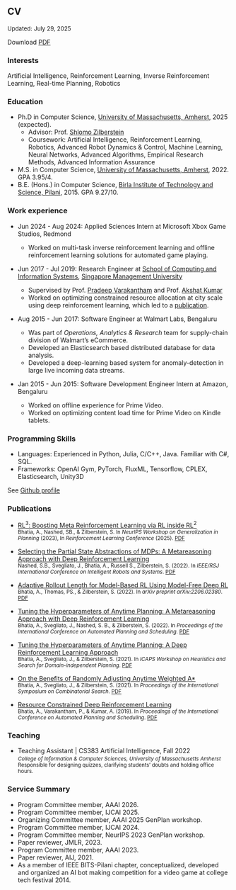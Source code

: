 ## CV

<font size="2">Updated: July 29, 2025</font>

Download [PDF](../files/abhinavbhatia_cv.pdf)


<!-- -----

Currently seeking research internships

----- -->


### Interests
Artificial Intelligence, Reinforcement Learning, Inverse Reinforcement Learning, Real-time Planning, Robotics

### Education

* Ph.D in Computer Science, [University of Massachusetts, Amherst](https://www.cics.umass.edu/), 2025 (expected).
  * Advisor: Prof. [Shlomo Zilberstein](https://groups.cs.umass.edu/shlomo/)
  * Coursework: Artificial Intelligence, Reinforcement Learning, Robotics, Advanced Robot Dynamics & Control, Machine Learning, Neural Networks, Advanced Algorithms, Empirical Research Methods, Advanced Information Assurance
* M.S. in Computer Science, [University of Massachusetts, Amherst](https://www.cics.umass.edu/), 2022. GPA 3.95/4.
* B.E. (Hons.) in Computer Science, [Birla Institute of Technology and Science, Pilani](https://bits-pilani.ac.in/), 2015. GPA 9.27/10.

### Work experience

* Jun 2024 - Aug 2024: Applied Sciences Intern at Microsoft Xbox Game Studios, Redmond
    * Worked on multi-task inverse reinforcement learning and offline reinforcement learning solutions for automated game playing.
* Jun 2017 - Jul 2019:  Research Engineer at [School of Computing and Information Systems](https://scis.smu.edu.sg), [Singapore Management University](https://www.smu.edu.sg)
    * Supervised by Prof. [Pradeep Varakantham](http://www.mysmu.edu/faculty/pradeepv/) and Prof. [Akshat Kumar](http://www.mysmu.edu/faculty/akshatkumar/index.html)
    * Worked on optimizing constrained resource allocation at city scale using deep reinforcement learning, which led to a [publication](#publications/BVKicaps2019).

* Aug 2015 - Jun 2017: Software Engineer at Walmart Labs, Bengaluru
    * Was part of _Operations, Analytics & Research_ team for supply-chain division of Walmart’s eCommerce.
    * Developed an Elasticsearch based distributed database for data analysis.
    * Developed a deep-learning based system for anomaly-detection in large live incoming data streams.

* Jan 2015 - Jun 2015: Software Development Engineer Intern at Amazon, Bengaluru
    * Worked on offline experience for Prime Video.
    * Worked on optimizing content load time for Prime Video on Kindle tablets.

### Programming Skills

- Languages: Experienced in Python, Julia, C/C++, Java. Familiar with C#, SQL.
- Frameworks: OpenAI Gym, PyTorch, FluxML, Tensorflow, CPLEX, Elasticsearch, Unity3D

See [Github profile](https://github.com/bhatiaabhinav)

### Publications



- [RL$^3$: Boosting Meta Reinforcement Learning via RL inside RL$^2$](#publications/BNZgenplan23)<br>
<small>Bhatia, A., Nashed, SB., & Zilberstein, S. In _NeurIPS Workshop on Generalization in Planning_ (2023), In _Reinforcement Learning Conference_ (2025).
[PDF](files/BNZarxiv2024.pdf)</small>


- [Selecting the Partial State Abstractions of MDPs: A Metareasoning Approach with Deep Reinforcement Learning](#publications/NSBRZiros22)<br>
<small>Nashed, S.B., Svegliato, J., Bhatia, A., Russell S., Zilberstein, S. (2022). In _IEEE/RSJ International Conference on Intelligent Robots and Systems_.
[PDF](files/NSBRZiros22.pdf)</small>

- [Adaptive Rollout Length for Model-Based RL Using Model-Free Deep RL](#publications/BTZarxiv22)<br>
<small>Bhatia, A., Thomas, PS., & Zilberstein, S. (2022). In _arXiv preprint arXiv:2206.02380_.
[PDF](files/BTZarxiv22.pdf)</small>


- [Tuning the Hyperparameters of Anytime Planning: A Metareasoning Approach with Deep Reinforcement Learning](#publications/BSNZicaps22)<br>
<small>Bhatia, A., Svegliato, J., Nashed, S. B., & Zilberstein, S. (2022). In _Proceedings of the International Conference on Automated Planning and Scheduling_.
[PDF](files/BSNZicaps22.pdf)</small>

- [Tuning the Hyperparameters of Anytime Planning: A Deep Reinforcement Learning Approach](#publications/BSZhsdip2021)<br>
<small>Bhatia, A., Svegliato, J., & Zilberstein, S. (2021). In _ICAPS Workshop on Heuristics and Search for Domain-independent Planning_.
[PDF](files/BSZhsdip2021.pdf)</small>


- [On the Benefits of Randomly Adjusting Anytime Weighted A*](#publications/BSZsocs21)<br>
<small>Bhatia, A., Svegliato, J., & Zilberstein, S. (2021). In _Proceedings of the International Symposium on Combinatorial Search_.
[PDF](files/BSZsocs21.pdf)</small>

- [Resource Constrained Deep Reinforcement Learning](#publications/BVKicaps2019)<br>
<small>Bhatia, A., Varakantham, P., & Kumar, A. (2019). In _Proceedings of the International Conference on Automated Planning and Scheduling_.
[PDF](files/BVKicaps2019.pdf)</small>



### Teaching

* Teaching Assistant | CS383 Artificial Intelligence, Fall 2022 <br>
<small>_College of Information & Computer Sciences, University of Massachusetts Amherst_ <br>
Responsible for designing quizzes, clarifying students’ doubts and holding office hours.</small>

<!-- Talks
======
  <ul>{% for post in site.talks %}
    {% include archive-single-talk-cv.html %}
  {% endfor %}</ul> -->

  
### Service Summary
* Program Committee member, AAAI 2026.
* Program Committee member, IJCAI 2025.
* Organizing Committee member, AAAI 2025 GenPlan workshop.
* Program Committee member, IJCAI 2024.
* Program Committee member, NeurIPS 2023 GenPlan workshop.
* Paper reviewer, JMLR, 2023.
* Program Committee member, AAAI 2023.
* Paper reviewer, AIJ, 2021.
* As a member of IEEE BITS-Pilani chapter, conceptualized, developed and organized an AI bot making competition for a video game at college tech festival 2014.

